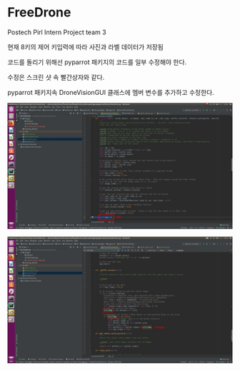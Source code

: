 # FreeDrone
Postech Pirl Intern Project team 3

현재 8키의 제어 키입력에 따라 사진과 라벨 데이터가 저장됨

코드를 돌리기 위해선 pyparrot 패키지의 코드를 일부 수정해야 한다.

수정은 스크린 샷 속 빨간상자와 같다.

pyparrot 패키지속 DroneVisionGUI 클래스에 멤버 변수를 추가하고 수정한다.  

![add_variable](./images/readme_images/1.jpg)

![change_variable](./images/readme_images/2.jpg)
